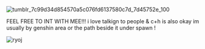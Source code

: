 ![tumblr_7c99d34d854570a5c076fd6137580c7d_7d45752e_100](https://github.com/theappriser/theappriser/assets/165829625/ea112ef7-cca4-46ab-a2a1-8aefa0aff2f5) 

FEEL FREE TO INT WITH MEE!!! i love talkign to people & c+h is also okay 
im usually by genshin area or the path beside it under spawn !


![ryoj](https://github.com/theappriser/theappriser/assets/165829625/f2fd4a91-4778-4fb5-a5db-9a1e1d3d92d9)

